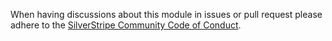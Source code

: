When having discussions about this module in issues or pull request please 
adhere to the [SilverStripe Community Code of Conduct](https://docs.silverstripe.org/en/contributing/code_of_conduct).

